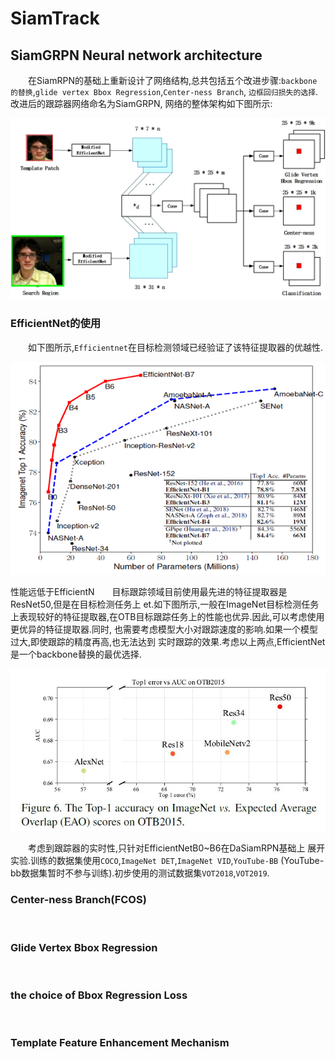 # SiamTrack

## SiamGRPN Neural network architecture
&emsp;&emsp;在SiamRPN的基础上重新设计了网络结构,总共包括五个改进步骤:`backbone
的替换`,`glide vertex Bbox Regression`,`Center-ness Branch`, 
`边框回归损失的选择`.改进后的跟踪器网络命名为SiamGRPN, 网络的整体架构如下图所示:

![Alt-text](./Img/SiamTFEM_Architecture.jpg "SiamTFEM architecture")


### EfficientNet的使用

&emsp;&emsp;如下图所示,`Efficientnet`在目标检测领域已经验证了该特征提取器的优越性.

![Alt-text](./Img/EfficientNet.png "Efficientnet Performance on ImageNet")

性能远低于EfficientN&emsp;&emsp;目标跟踪领域目前使用最先进的特征提取器是ResNet50,但是在目标检测任务上
et.如下图所示,一般在ImageNet目标检测任务上表现较好的特征提取器,在OTB目标跟踪任务上的性能也优异.因此,可以考虑使用更优异的特征提取器.同时,
也需要考虑模型大小对跟踪速度的影响.如果一个模型过大,即使跟踪的精度再高,也无法达到
实时跟踪的效果.考虑以上两点,EfficientNet是一个backbone替换的最优选择.

![Alt-text](./Img/backbone.JPG)

&emsp;&emsp;考虑到跟踪器的实时性,只针对EfficientNetB0~B6在DaSiamRPN基础上
展开实验.训练的数据集使用`COCO`,`ImageNet DET`,`ImageNet VID`,`YouTube-BB`
(YouTube-bb数据集暂时不参与训练).初步使用的测试数据集`VOT2018`,`VOT2019`.

### Center-ness Branch(FCOS)

&emsp;&emsp;

### Glide Vertex Bbox Regression

&emsp;&emsp;



### the choice of Bbox Regression Loss
 
&emsp;&emsp;

### Template Feature Enhancement Mechanism 